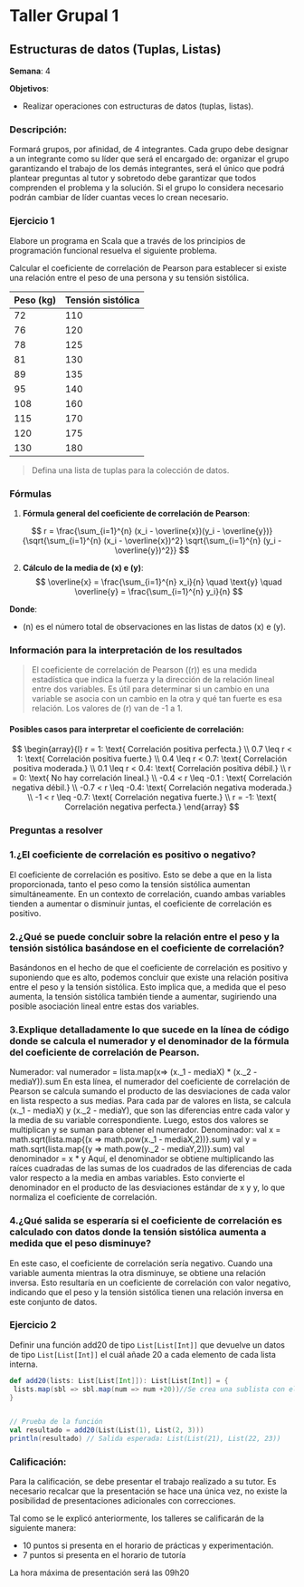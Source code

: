 # Taller Grupal  1
## Estructuras de datos (Tuplas, Listas)

**Semana**: 4

**Objetivos**:

- Realizar operaciones con estructuras de datos (tuplas, listas).

### Descripción:

Formará grupos, por afinidad, de 4 integrantes. Cada grupo debe designar a un integrante como su líder que será el encargado de: organizar el grupo garantizando el trabajo de los demás integrantes, será el único que podrá plantear preguntas al tutor y sobretodo debe garantizar que todos comprenden el problema y la solución. Si el grupo lo considera necesario podrán cambiar de líder cuantas veces lo crean necesario.

### Ejercicio 1

Elabore un programa en Scala que a través de los principios de programación funcional resuelva el siguiente problema.

Calcular el coeficiente de correlación de Pearson para establecer si existe una relación entre el peso de una persona y su tensión sistólica.

| Peso (kg) | Tensión sistólica |
|-----------|--------------------|
| 72        | 110                |
| 76        | 120                |
| 78        | 125                |
| 81        | 130                |
| 89        | 135                |
| 95        | 140                |
| 108       | 160                |
| 115       | 170                |
| 120       | 175                |
| 130       | 180                |

> Defina una lista de tuplas para la colección de datos. 


### Fórmulas

1. **Fórmula general del coeficiente de correlación de Pearson**:

$$
r = \frac{\sum_{i=1}^{n} (x_i - \overline{x})(y_i - \overline{y})}{\sqrt{\sum_{i=1}^{n} (x_i - \overline{x})^2} \sqrt{\sum_{i=1}^{n} (y_i - \overline{y})^2}}
$$

2. **Cálculo de la media de \(x\) e \(y\)**:
$$
\overline{x} = \frac{\sum_{i=1}^{n} x_i}{n} \quad \text{y} \quad \overline{y} = \frac{\sum_{i=1}^{n} y_i}{n}
$$

**Donde**:
- \(n\) es el número total de observaciones en las listas de datos \(x\) e \(y\).

### Información para la interpretación de los resultados
> El coeficiente de correlación de Pearson (\(r\)) es una medida estadística que indica la fuerza y la dirección de la relación lineal entre dos variables. Es útil para determinar si un cambio en una variable se asocia con un cambio en la otra y qué tan fuerte es esa relación. Los valores de \(r\) van de -1 a 1.

#### Posibles casos para interpretar el coeficiente de correlación:

$$
\begin{array}{l}
r = 1: \text{ Correlación positiva perfecta.} \\
0.7 \leq r < 1: \text{ Correlación positiva fuerte.} \\
0.4 \leq r < 0.7: \text{ Correlación positiva moderada.} \\
0.1 \leq r < 0.4: \text{ Correlación positiva débil.} \\
r = 0: \text{ No hay correlación lineal.} \\
-0.4 < r \leq -0.1 : \text{ Correlación negativa débil.} \\
-0.7 < r \leq -0.4: \text{ Correlación negativa moderada.} \\
-1 < r \leq -0.7: \text{ Correlación negativa fuerte.} \\
r = -1: \text{ Correlación negativa perfecta.}
\end{array}
$$

### Preguntas a resolver
### 1.¿El coeficiente de correlación es positivo o negativo?
El coeficiente de correlación es positivo. Esto se debe a que en la lista proporcionada, tanto el peso como la tensión sistólica aumentan simultáneamente. En un contexto de correlación, cuando ambas variables tienden a aumentar o disminuir juntas, el coeficiente de correlación es positivo.
### 2.¿Qué se puede concluir sobre la relación entre el peso y la tensión sistólica basándose en el coeficiente de correlación?
Basándonos en el hecho de que el coeficiente de correlación es positivo y suponiendo que es alto, podemos concluir que existe una relación positiva entre el peso y la tensión sistólica. Esto implica que, a medida que el peso aumenta, la tensión sistólica también tiende a aumentar, sugiriendo una posible asociación lineal entre estas dos variables.
### 3.Explique detalladamente lo que sucede en la línea de código donde se calcula el numerador y el denominador de la fórmula del coeficiente de correlación de Pearson.
Numerador: val numerador = lista.map(x=> (x._1 - mediaX) * (x._2 - mediaY)).sum
En esta línea, el numerador del coeficiente de correlación de Pearson se calcula sumando el producto de las desviaciones de cada valor en lista respecto a sus medias. Para cada par de valores en lista, se calcula (x._1 - mediaX) y (x._2 - mediaY), que son las diferencias entre cada valor y la media de su variable correspondiente. Luego, estos dos valores se multiplican y se suman para obtener el numerador.
Denominador:
val x = math.sqrt(lista.map{(x => math.pow(x._1 - mediaX,2))}.sum)
val y = math.sqrt(lista.map{(y => math.pow(y._2 - mediaY,2))}.sum)
val denominador = x * y
Aquí, el denominador se obtiene multiplicando las raíces cuadradas de las sumas de los cuadrados de las diferencias de cada valor respecto a la media en ambas variables. Esto convierte el denominador en el producto de las desviaciones estándar de x y y, lo que normaliza el coeficiente de correlación.
### 4.¿Qué salida se esperaría si el coeficiente de correlación es calculado con datos donde la tensión sistólica aumenta a medida que el peso disminuye?
En este caso, el coeficiente de correlación sería negativo. Cuando una variable aumenta mientras la otra disminuye, se obtiene una relación inversa. Esto resultaría en un coeficiente de correlación con valor negativo, indicando que el peso y la tensión sistólica tienen una relación inversa en este conjunto de datos.

### Ejercicio 2
Definir una función add20 de tipo `List[List[Int]]` que devuelve un datos de tipo `List[List[Int]]` el cuál añade 20 a cada elemento de cada lista interna.

```Scala
def add20(lists: List[List[Int]]): List[List[Int]] = {
 lists.map(sbl => sbl.map(num => num +20))//Se crea una sublista con el objetivo de manipular los elemntos individules de las lista enviadas 
}


// Prueba de la función
val resultado = add20(List(List(1), List(2, 3)))
println(resultado) // Salida esperada: List(List(21), List(22, 23))
```

### Calificación:

Para la calificación, se debe presentar el trabajo realizado a su tutor. Es necesario recalcar que la presentación se hace una única vez, no existe la posibilidad de presentaciones adicionales con correcciones. 

Tal como se le explicó anteriormente, los talleres se calificarán de la siguiente manera:

- 10 puntos si presenta en el horario de prácticas y experimentación.
- 7 puntos si presenta en el horario de tutoría

La hora máxima de presentación será las 09h20
